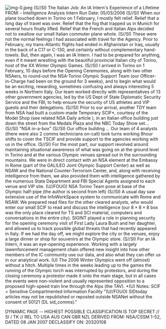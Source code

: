 ![img-0.jpeg](img-0.jpeg)
(S//SI) The Italian Job: An IA Intern's Experience of a Lifetime
FROM: $\square$
Intelligence Analysis Intern
Run Date: 05/03/2006
(S//SI) When our plane touched down in Torino on 1 February, I mostly felt relief. Relief that a long day of travel was over. Relief that the fog that trapped us in Munich for several hours finally lifted. Relief that the French and Italian Alps decided not to swallow our small Italian commuter plane whole.
(S//SI) These were not the normal feelings I had associated with travel for the Agency. Prior to February, my trans-Atlantic flights had ended in Afghanistan or Iraq, usually in the back of a C17 or C-130, and certainly without complementary hand-towels. But, then again, I was an IA Intern. I had to be prepared for anything, even if it meant wrestling with the beautiful provincial Italian city of Torino, host of the XX Winter Olympic Games.
(S//SI) I arrived in Torino on 1 February, 10 days before the Opening Ceremonies, along with two other NSAers, to round-out the NSA-Torino Olympic Support Team (our Officer-in-Charge had been on the ground for 3 weeks), and to begin what would be an exciting, rewarding, sometimes confusing and always interesting 5 weeks in Northern Italy. Our team worked directly with representatives of 13 other government agencies, led by the US Dept of State Diplomatic Security Service and the FBI, to help ensure the security of US athletes and VIP guests and their delegations.
(S//SI) Prior to our arrival, another TDY team from NSA had built a custom-made Temporary SCIF*, courtesy of the Model Shop (see related NSA Daily article ), in an Italian office building just down the street from the Medals Plaza and the NBC Today Show set...
(S//SI) "NSA in-a-box" (S//SI) Our office building
... Our team of 4 analysts (there were also 2 comms technicians on-call) took turns working 8hour shifts to cover the TSCIF and provide support to the agencies working with us in the office.
(S//SI) For the most part, our support revolved around maintaining situational awareness of what was going on at the ground level in Torino and at the various Olympic venues spread out in the surrounding mountains. We were in direct contact with an NSA element at the Embassy in Rome (part of the GALILEO Joint Olympic Support Center) as well as NSAW and the National Counter-Terrorism Center, and, along with receiving intelligence from them, we also provided them with intelligence gathered by the numerous State Department and FBI Special Agents assigned to each venue and VIP site.
(U//FOUO) NSA Torino Team pose at base of the Olympic half-pipe (the author is second from left)
(S//SI) A usual day saw extensive use of the InfoWorkSpace system to communicate with Rome and NSAW. We prepared read files for the other cleared analysts, who would enter our small SCIF to read and discuss the intelligence (our $8 \times 8 \times 8$ box was the only place cleared for TS and SCI material, computers and conversations in the entire city). SIGINT played a role in planning security for the opening ceremony visit of First Lady Laura Bush and her daughter, and allowed us to track possible global threats that had recently appeared in Italy. If we had the day off, we might explore the city or the venues, enjoy a large dinner or shop for souvenirs at the Olympic store.
(S//SI) For an IA Intern, it was an eye-opening experience. Working with a largely lawenforcement management chain offered new insight into how other members of the IC community use our data, and also what they can offer us in our analytical work.
(U) The 2006 Winter Olympics went off (almost) without a hitch. Multiple times in the weeks leading up to the games the running of the Olympic torch was interrupted by protestors, and during the closing ceremony a protestor made it onto the main stage, but in all cases the events were non-violent and usually represented opposition to a proposed high-speed train line through the Alps (the TAV).
*(U) Notes:
SCIF = Sensitive Compartmented Information Facility
"(U//FOUO) SIDtoday articles may not be republished or reposted outside NSANet without the consent of S0121 (DL sid_comms)."

DYNAMIC PAGE -- HIGHEST POSSIBLE CLASSIFICATION IS
TOP SECRET // SI / TK // REL TO USA AUS CAN GBR NZL
DERIVED FROM: NSA/CSSM 1-52, DATED 08 JAN 2007 DECLASSIFY ON: 20320108
